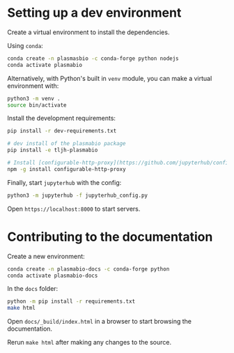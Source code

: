 # Setting up a dev environment

Create a virtual environment to install the dependencies.

Using `conda`:

```bash
conda create -n plasmasbio -c conda-forge python nodejs
conda activate plasmabio
```

Alternatively, with Python's built in `venv` module, you can make a virtual environment with:

```bash
python3 -m venv .
source bin/activate
```

Install the development requirements:

```bash
pip install -r dev-requirements.txt

# dev install of the plasmabio package
pip install -e tljh-plasmabio

# Install [configurable-http-proxy](https://github.com/jupyterhub/configurable-http-proxy):
npm -g install configurable-http-proxy
```

Finally, start `jupyterhub` with the config:

```bash
python3 -m jupyterhub -f jupyterhub_config.py
```

Open `https://localhost:8000` to start servers.


# Contributing to the documentation

Create a new environment:

```bash
conda create -n plasmabio-docs -c conda-forge python
conda activate plasmabio-docs
```

In the `docs` folder:

```bash
python -m pip install -r requirements.txt
make html
```

Open `docs/_build/index.html` in a browser to start browsing the documentation.

Rerun `make html` after making any changes to the source.
